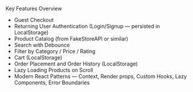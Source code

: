 Key Features Overview
- Guest Checkout
- Returning User Authentication (Login/Signup — persisted in LocalStorage)
- Product Catalog (from FakeStoreAPI or similar)
- Search with Debounce
- Filter by Category / Price / Rating
- Cart (LocalStorage)
- Order Placement and Order History (LocalStorage)
- Lazy Loading Products on Scroll
- Modern React Patterns — Context, Render props, Custom Hooks, Lazy Components, Error Boundaries